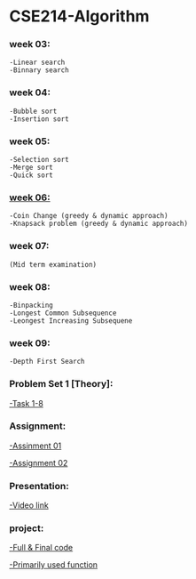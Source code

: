 # CSE214-Algorithm 
          
          
### week 03:

    -Linear search
    -Binnary search
    
### week 04:
    
    -Bubble sort
    -Insertion sort
   
### week 05:
 
    -Selection sort
    -Merge sort
    -Quick sort
   
### [week 06:](https://github.com/khasrul-alam/Algorithm-Lab/tree/master/week%2006)
 
    -Coin Change (greedy & dynamic approach)
    -Knapsack problem (greedy & dynamic approach)
    
### week 07:
    
    (Mid term examination)
    
### week 08:

    -Binpacking
    -Longest Common Subsequence
    -Leongest Increasing Subsequene

### week 09:

    -Depth First Search 

### Problem Set 1 [Theory]:

[-Task 1-8](https://github.com/khasrul-alam/Algorithm-Lab/tree/master/Problem%20Set%201%20%5BTheory%5D)
    
### Assignment:

[   -Assinment 01](https://github.com/khasrul-alam/Algorithm-Lab/blob/master/Assignment/CSE214-O14-191-15-12180-Assignment-01.pdf.pdf)

[   -Assignment 02](https://github.com/khasrul-alam/Algorithm-Lab/blob/master/Assignment/CSE214-O14-191-15-12180-Assignment-02.pdf)
    
   
### Presentation:
                
[   -Video link](https://drive.google.com/file/d/1UGCpxk2oPXzzJpskPioiWHflSOh9UFb8/view?usp=sharing)


### project:
          
[   -Full & Final code](https://github.com/khasrul-alam/Algorithm-Lab/blob/master/Project/staticalToolBox4.0.cpp)

[   -Primarily used function](https://github.com/khasrul-alam/Algorithm-Lab/tree/master/Project)
     
     

